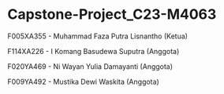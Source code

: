# Capstone-Project_C23-M4063

F005XA355 - Muhammad Faza Putra Lisnantho (Ketua)

F114XA226 - I Komang Basudewa Suputra (Anggota)

F020YA469 - Ni Wayan Yulia Damayanti (Anggota)

F009YA492 - Mustika Dewi Waskita (Anggota)
